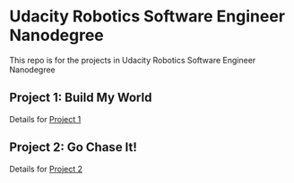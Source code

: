 # Udacity Robotics Software Engineer Nanodegree
This repo is for the projects in Udacity Robotics Software Engineer Nanodegree

## Project 1: Build My World
Details for [Project 1](https://github.com/luckymeng7/UdacityRobotic/blob/main/project1/)

## Project 2: Go Chase It!
Details for [Project 2](https://github.com/luckymeng7/UdacityRobotic/blob/main/project2/)

